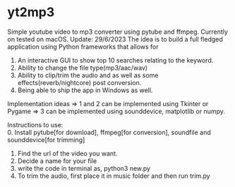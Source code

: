 # yt2mp3
Simple youtube video to mp3 converter using pytube and ffmpeg. Currently on tested on macOS.
Update: 29/6/2023
The idea is to build a full fledged application using Python frameworks that allows for
1) An interactive GUI to show top 10 searches relating to the keyword.
2) Ability to change the file type(mp3/aac/wav)
3) Ability to clip/trim the audio and as well as some effects(reverb/nightcore) post conversion.
4) Being able to ship the app in Windows as well.

Implementation ideas
=> 1 and 2 can be implemented using Tkinter or Pygame
=> 3 can be implemented using sounddevice, matplotlib or numpy.

Instructions to use:\
0. Install pytube[for download], ffmpeg[for conversion], soundfile and sounddevice[for trimming]
1. Find the url of the video you want<youtubeurl>.
2. Decide a name for your file<name>
3. write the code in terminal as, python3 new.py <youtubeurl> <name>
4. To trim the audio, first place it in music folder and then run trim.py



